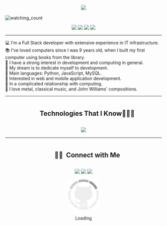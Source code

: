 
<!-- Typing SVG by DenverCoder1 - https://github.com/DenverCoder1/readme-typing-svg -->
<p align="center">
  <a href="https://github.com/DenverCoder1/readme-typing-svg"><img src="https://readme-typing-svg.herokuapp.com?lines=Hello,+I+am+Pablo;I'm+a+Full+Stack+Web+Developer;Never%20stop%20learning%20&center=true&width=500&height=65"></a>
</p>

<p align="left"> 
<img src="https://komarev.com/ghpvc/?username=OvinduWijethunge&color=orange" alt="watching_count" />
 </p>
 <p align="center">
<img src="https://img.shields.io/badge/Age-41-orange" />
  <img src="https://img.shields.io/badge/Focus-Fullstack developer-yellow" />
  <img src="https://img.shields.io/badge/Lives-Argentina-yellow" />
  <img src="https://img.shields.io/badge/Languages-English%20%26%20spanish-yellow" />
</p>

------------------------------------------------------------------------------------------------------------------------------------------------------------

💻 I'm a Full Stack developer with extensive experience in IT infrastructure.<br>
📚 I've loved computers since I was 9 years old, when I built my first computer using books from the library.<br>
📝 I have a strong interest in development and computing in general.<br>
🔭 My dream is to dedicate myself to development.<br>
🌟 Main languages: Python, JavaScript, MySQL.<br>
🚩 Interested in web and mobile application development.<br>
💖 In a complicated relationship with computing.<br>
🎵 I love metal, classical music, and John Williams' compositions.











------------------------------------------------------------------------------------------------------------------------------------------------------------

<!--h1 without bottom border-->
<div id="user-content-toc">
  <ul align="center">
    <summary><h2 style="display: inline-block">Technologies That I Know👨🏻‍💻
  </ul>
</div>
<!--tech stack icons-->
<p align="center">
  <a href="https://skillicons.dev">
    <img src="https://skillicons.dev/icons?i=git,github,html,css,js,python,nodejs,react,sass,bootstrap,tailwind,ts,docker,mongodb,mysql,linux,vscode,discord,figma" />
  </a>
</p>

------------------------------------------------------------------------------------------------------------------------------------------------------------

<ul align="center">
    <summary><h2 style="display: inline-block">🤝🏻 &nbsp;Connect with Me
</ul>

<p align="center">
<a href="https://www.pablopresas.com"><img src="https://img.shields.io/badge/-pablopresas-3423A6?style=flat&logo=Google-Chrome&logoColor=white"/></a>
<a href="https://www.linkedin.com/in/pablo-presas/"><img src="https://img.shields.io/badge/-Pablo%20Presas-0077B5?style=flat&logo=Linkedin&logoColor=white"/></a>
<a href="https://instagram.com/pablo.alejandro.presas/"><img src="https://img.shields.io/badge/-@pablo.alejandro.presas-E4405F?style=flat&logo=Instagram&logoColor=white"/></a>
</p>
<div align=center>
        <img src="https://raw.githubusercontent.com/AhmedFathyDev/AhmedFathyDev/main/GitHub.gif" alt="GitHub Octocat Logo" height="100">
        <p>Loading</p>
    </div>


<!---
PabloPresas/PabloPresas is a ✨ special ✨ repository because its `README.md` (this file) appears on your GitHub profile.
You can click the Preview link to take a look at your changes.
--->
